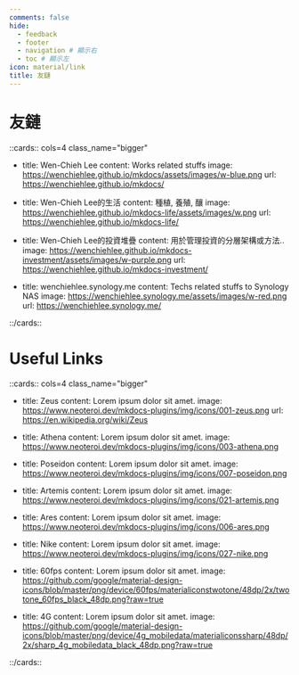 ```yaml
---
comments: false
hide:
  - feedback
  - footer
  - navigation # 顯示右
  - toc # 顯示左
icon: material/link
title: 友鏈
---
```


# 友鏈

::cards:: cols=4 class_name="bigger"

- title: Wen-Chieh Lee
  content: Works related stuffs
  image: https://wenchiehlee.github.io/mkdocs/assets/images/w-blue.png
  url: https://wenchiehlee.github.io/mkdocs/

- title: Wen-Chieh Lee的生活
  content: 種植, 養殖, 釀
  image: https://wenchiehlee.github.io/mkdocs-life/assets/images/w.png
  url: https://wenchiehlee.github.io/mkdocs-life/

- title: Wen-Chieh Lee的投資堆疊
  content: 用於管理投資的分層架構或方法..
  image: https://wenchiehlee.github.io/mkdocs-investment/assets/images/w-purple.png
  url: https://wenchiehlee.github.io/mkdocs-investment/

- title: wenchiehlee.synology.me
  content: Techs related stuffs to Synology NAS
  image: https://wenchiehlee.synology.me/assets/images/w-red.png
  url: https://wenchiehlee.synology.me/


::/cards::

# Useful Links

::cards:: cols=4 class_name="bigger"

- title: Zeus
  content: Lorem ipsum dolor sit amet.
  image: https://www.neoteroi.dev/mkdocs-plugins/img/icons/001-zeus.png
  url: https://en.wikipedia.org/wiki/Zeus

- title: Athena
  content: Lorem ipsum dolor sit amet.
  image: https://www.neoteroi.dev/mkdocs-plugins/img/icons/003-athena.png

- title: Poseidon
  content: Lorem ipsum dolor sit amet.
  image: https://www.neoteroi.dev/mkdocs-plugins/img/icons/007-poseidon.png

- title: Artemis
  content: Lorem ipsum dolor sit amet.
  image: https://www.neoteroi.dev/mkdocs-plugins/img/icons/021-artemis.png

- title: Ares
  content: Lorem ipsum dolor sit amet.
  image: https://www.neoteroi.dev/mkdocs-plugins/img/icons/006-ares.png

- title: Nike
  content: Lorem ipsum dolor sit amet.
  image: https://www.neoteroi.dev/mkdocs-plugins/img/icons/027-nike.png

- title: 60fps
  content: Lorem ipsum dolor sit amet.
  image: https://github.com/google/material-design-icons/blob/master/png/device/60fps/materialiconstwotone/48dp/2x/twotone_60fps_black_48dp.png?raw=true

- title: 4G
  content: Lorem ipsum dolor sit amet.
  image: https://github.com/google/material-design-icons/blob/master/png/device/4g_mobiledata/materialiconssharp/48dp/2x/sharp_4g_mobiledata_black_48dp.png?raw=true

::/cards::

